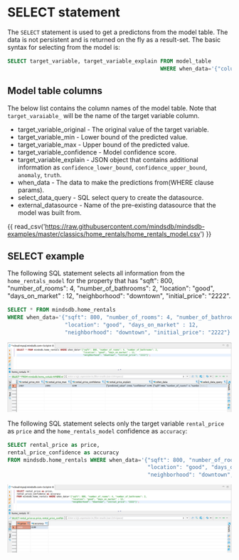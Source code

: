 # SELECT statement

The `SELECT` statement is used to get a predictons from the model table. The data is not persistent and is returned on the fly as a result-set. The basic syntax for selecting from the model is:

```sql
SELECT target_variable, target_variable_explain FROM model_table 
                                                WHERE when_data='{"column3": "value", "column2": "value"}';
```

## Model table columns 

The below list contains the column names of the model table. Note that `target_varaiable_` will be the name of the target variable column.

* target_variable_original - The original value of the target variable.
* target_variable_min - Lower bound of the predicted value.
* target_variable_max - Upper bound of the predicted value.
* target_variable_confidence - Model confidence score.
* target_variable_explain - JSON object that contains additional information as `confidence_lower_bound`, `confidence_upper_bound`, `anomaly`, `truth`.
* when_data - The data to make the predictions from(WHERE clause params).
* select_data_query - SQL select query to create the datasource.
* external_datasource - Name of the pre-existing datasource that the model was built from.

{{ read_csv('https://raw.githubusercontent.com/mindsdb/mindsdb-examples/master/classics/home_rentals/home_rentals_model.csv') }}

## SELECT example

The following SQL statement selects all information from the `home_rentals_model` for the property that has "sqft": 800, "number_of_rooms": 4, "number_of_bathrooms": 2,
"location": "good", "days_on_market" : 12, "neighborhood": "downtown", "initial_price": "2222".


```sql
SELECT * FROM mindsdb.home_rentals 
WHERE when_data='{"sqft": 800, "number_of_rooms": 4, "number_of_bathrooms": 2,
				  "location": "good", "days_on_market" : 12, 
                  "neighborhood": "downtown", "initial_price": "2222"}';

```

![SELECT model_name](/assets/sql/select_hr.png)


The following SQL statement selects only the target variable `rental_price` as `price` and the `home_rentals_model` confidence as `accuracy`:


```sql
SELECT rental_price as price, 
rental_price_confidence as accuracy 
FROM mindsdb.home_rentals WHERE when_data='{"sqft": 800, "number_of_rooms": 4, "number_of_bathrooms": 2, 
                                            "location": "good", "days_on_market" : 12,  
                                            "neighborhood": "downtown", "initial_price": "2222"}';
```

![SELECT model_name](/assets/sql/select_hra.png)
